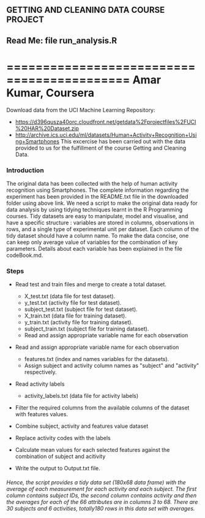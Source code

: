 ## GETTING AND CLEANING DATA COURSE PROJECT
## Read Me: file run_analysis.R
===========================================
Amar Kumar, Coursera
===========================================
Download data from the UCI Machine Learning Repository:
* https://d396qusza40orc.cloudfront.net/getdata%2Fprojectfiles%2FUCI%20HAR%20Dataset.zip
* http://archive.ics.uci.edu/ml/datasets/Human+Activity+Recognition+Using+Smartphones
This excercise has been carried out with the data provided to us for the fulfillment of the course Getting and Cleaning Data.

### Introduction
The original data has been collected with the help of human activity recognition using Smartphones. The complete information regarding the experiment has been provided in the README.txt file in the downloaded folder using above link. We need a script to make the original data ready for data analysis by using tidying techniques learnt in the R Programming 
courses. Tidy datasets are easy to manipulate, model and visualise, and have a specific structure : variables are stored in 
columns, observations in rows, and a single type of experimental unit per dataset. Each column of the tidy dataset should 
have a column name.
To make the data concise, one can keep only average value of variables for the combination of key parameters. 
Details about each variable has been explained in the file codeBook.md.

### Steps
* Read test and train files and merge to create a total dataset. 
  * X_test.txt (data file for test dataset).
  * y_test.txt (activity file for test dataset).
  * subject_test.txt (subject file for test dataset). 
  * X_train.txt (data file for training dataset).
  * y_train.txt (activity file for training dataset).
  * subject_train.txt (subject file for training dataset).
  * Read and assign appropriate variable name for each observation
  
* Read and assign appropriate variable name for each observation 
  * features.txt (index and names variables for the datasets).
  * Assign subject and activity column names as "subject" and "activity" respectively.
* Read activity labels
  * activity_labels.txt (data file for activity labels)
* Filter the required columns from the available columns of the dataset with features values.
* Combine subject, activity and features value dataset
* Replace activity codes with the labels
* Calculate mean values for each selected features against the combination of subject and acitivity
* Write the output to Output.txt file.

###### Hence,  the script provides a tidy data set (180x68 data frame) with the average of each measurement for each activity and each subject. The first column contains subject IDs, the second column contains activity and then the averages for each of the 66 attributes are in columns 3 to 68. There are 30 subjects and 6 activities, totally180 rows in this data set with averages.

